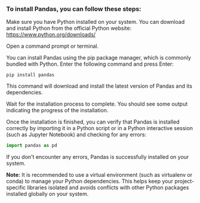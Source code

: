 ### To install Pandas, you can follow these steps:

Make sure you have Python installed on your system. You can download and install Python from the official Python website: https://www.python.org/downloads/

Open a command prompt or terminal.

You can install Pandas using the pip package manager, which is commonly bundled with Python. Enter the following command and press Enter:

```
pip install pandas
```

This command will download and install the latest version of Pandas and its dependencies.

Wait for the installation process to complete. You should see some output indicating the progress of the installation.

Once the installation is finished, you can verify that Pandas is installed correctly by importing it in a Python script or in a Python interactive session (such as Jupyter Notebook) and checking for any errors:

```python
import pandas as pd
```

If you don't encounter any errors, Pandas is successfully installed on your system.

<b>Note:</b> It is recommended to use a virtual environment (such as virtualenv or conda) to manage your Python dependencies. This helps keep your project-specific libraries isolated and avoids conflicts with other Python packages installed globally on your system.
